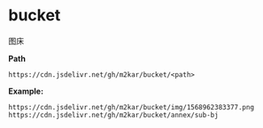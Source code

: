# bucket

图床

**Path**

```
https://cdn.jsdelivr.net/gh/m2kar/bucket/<path>
```

**Example:**

```
https://cdn.jsdelivr.net/gh/m2kar/bucket/img/1568962383377.png
https://cdn.jsdelivr.net/gh/m2kar/bucket/annex/sub-bj
```
